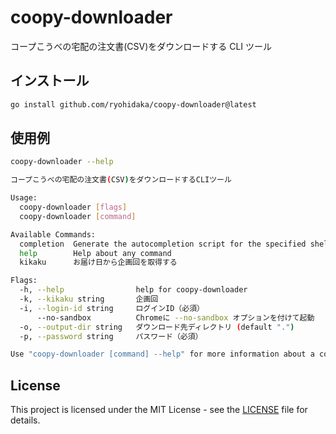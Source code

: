 # coopy-downloader

コープこうべの宅配の注文書(CSV)をダウンロードする CLI ツール

## インストール

```bash
go install github.com/ryohidaka/coopy-downloader@latest
```

## 使用例

```bash
coopy-downloader --help

コープこうべの宅配の注文書(CSV)をダウンロードするCLIツール

Usage:
  coopy-downloader [flags]
  coopy-downloader [command]

Available Commands:
  completion  Generate the autocompletion script for the specified shell
  help        Help about any command
  kikaku      お届け日から企画回を取得する

Flags:
  -h, --help                help for coopy-downloader
  -k, --kikaku string       企画回
  -i, --login-id string     ログインID（必須）
      --no-sandbox          Chromeに --no-sandbox オプションを付けて起動
  -o, --output-dir string   ダウンロード先ディレクトリ (default ".")
  -p, --password string     パスワード（必須）

Use "coopy-downloader [command] --help" for more information about a command.
```

## License

This project is licensed under the MIT License - see the [LICENSE](LICENSE) file for details.
